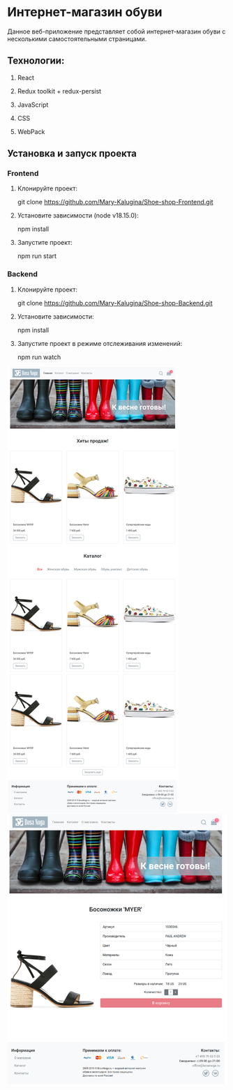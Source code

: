 # Интернет-магазин обуви

Данное веб-приложение представляет собой интернет-магазин обуви с несколькими самостоятельными страницами.

## Технологии:

1. React

2. Redux toolkit + redux-persist

3. JavaScript

4. CSS

5. WebPack

## Установка и запуск проекта 

### Frontend

1. Клонируйте проект:
    
    git clone https://github.com/Mary-Kalugina/Shoe-shop-Frontend.git
    

2. Установите зависимости (node v18.15.0):
    
    npm install
    

3. Запустите проект:
    
    npm run start
    

### Backend

1. Клонируйте проект:
    
    git clone https://github.com/Mary-Kalugina/Shoe-shop-Backend.git
    

2. Установите зависимости:
    
    npm install
    

3. Запустите проект в режиме отслеживания изменений:
    
    npm run watch

   
![магазин](https://github.com/Mary-Kalugina/Shoe-shop/blob/main/index-loaded.png)
![магазин](https://github.com/Mary-Kalugina/Shoe-shop/blob/main/catalog-item.png)
